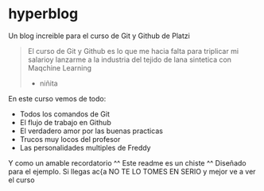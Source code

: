 # hyperblog
Un blog increible para el curso de Git y Github de Platzi

>El curso de Git y Github es lo que me hacia falta para triplicar mi salarioy lanzarme a la industria del tejido de lana sintetica con Maqchine Learning
> - niñita

En este curso vemos de todo:
* Todos los comandos de Git
* El flujo de trabajo en Github
* El verdadero amor por las buenas practicas
* Trucos muy locos del profesor
* Las personalidades multiples de Freddy

Y como un amable recordatorio ^^ Este readme es un  chiste ^^ Diseñado para el ejemplo. Si llegas ac{a NO TE LO TOMES EN SERIO y mejor ve a ver el curso